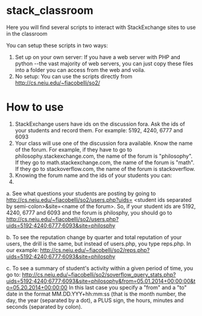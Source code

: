 stack_classroom
===============

Here you will find several scripts to interact with StackExchange sites to use in the classroom

You can setup these scripts in two ways:
1. Set up on your own server: If you have a web server with PHP and python --the vast majority of web servers, you can just copy these files into a folder you can access from the web and voila.
2. No setup: You can use the scripts directly from http://cs.neiu.edu/~fiacobelli/so2/ 

How to use
===========
1. StackExchange users have ids on the discussion fora. Ask the ids of your students and record them. For example: 5192, 4240, 6777 and 6093
2. Your class will use one of the discussion fora available. Know the name of the forum. For example, if they have to go to philosophy.stackexchange.com, the name of the forum is "philosophy". If they go to math.stackexchange.com, the name of the forum is "math". If they go to stackoverflow.com, the name of the forum is stackoverflow.
3. Knowing the forum name and the ids of your students you can:
4. 
 a. See what questions your students are posting by going to http://cs.neiu.edu/~fiacobelli/so2/users.php?uids= \<student ids separated by semi-colon\>&site=\<name of the forum\>. So, if your student ids are 5192, 4240, 6777 and 6093 and the forum is philosphy, you should go to http://cs.neiu.edu/~fiacobelli/so2/users.php?uids=5192;4240;6777;6093&site=philosphy
 
 b. To see the reputation change by quarter and total reputation of your users, the drill is the same, but instead of users.php, you type reps.php. In our example: http://cs.neiu.edu/~fiacobelli/so2/reps.php?uids=5192;4240;6777;6093&site=philosphy
 
 c. To see a summary of student's activity within a given period of time, you go to: http://cs.neiu.edu/~fiacobelli/so2/soverflow_query_stats.php?uids=5192;4240;6777;6093&site=philosophy&from=05.01.2014+00:00:00&to=05.20.2014+00:00:00
In this last case you specify a "from" and a "to" date in the format MM.DD.YYY+hh:mm:ss (that is the month number, the day, the year (separated by a dot), a PLUS sign, the hours, minutes and seconds (separated by colon).
